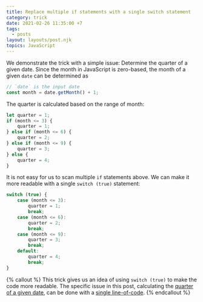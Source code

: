 ```yaml
---
title: Replace multiple if statements with a single switch statement
category: trick
date: 2021-02-26 11:35:00 +7
tags:
  - posts
layout: layouts/post.njk
topics: JavaScript
---
```


We demonstrate the trick with a simple issue: Determine the quarter of a given date.
Since the month in JavaScript is zero-based, the month of a given `date` can be determined as 

```js
// `date` is the input date
const month = date.getMonth() + 1;
```

The quarter is calculated based on the range of month:

```js
let quarter = 1;
if (month <= 3) {
    quarter = 1;
} else if (month <= 6) {
    quarter = 2;
} else if (month <= 9) {
    quarter = 3;
} else {
    quarter = 4;
}
```

It is not easy for us to scan multiple `if` statements above. We can make it more readable with a single `switch (true)` statement:

```js
switch (true) {
    case (month <= 3): 
        quarter = 1;
        break;
    case (month <= 6):
        quarter = 2;
        break;
    case (month <= 9):
        quarter = 3;
        break;
    default:
        quarter = 4;
        break;
}
```

{% callout %}
This trick gives us an idea of using `switch (true)` to make the code more readable. The specific issue in this post, calculating the [quarter of a given date](https://1loc.dev/#get-the-current-quarter-of-a-date), can be done with a [single line-of-code](https://1loc.dev).
{% endcallout %}